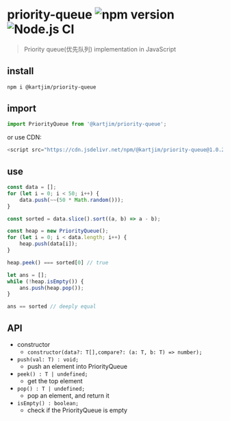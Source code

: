 # priority-queue ![npm version](https://img.shields.io/npm/v/@kartjim/priority-queue?style=flat-square) ![Node.js CI](https://github.com/can-dy-jack/priority-queue/actions/workflows/test.yml/badge.svg)
> Priority queue(优先队列) implementation in JavaScript

## install
```sh
npm i @kartjim/priority-queue
```

## import
```js
import PriorityQueue from '@kartjim/priority-queue';
```

or use CDN:
```js
<script src="https://cdn.jsdelivr.net/npm/@kartjim/priority-queue@1.0.2/priorityqueue.min.js"></script>
```

## use
```js
const data = [];
for (let i = 0; i < 50; i++) {
    data.push(~~(50 * Math.random()));
}

const sorted = data.slice().sort((a, b) => a - b);

const heap = new PriorityQueue();
for (let i = 0; i < data.length; i++) {
    heap.push(data[i]);
}

heap.peek() === sorted[0] // true

let ans = [];
while (!heap.isEmpty()) {
    ans.push(heap.pop());
}

ans == sorted // deeply equal
```


## API
- constructor
  - `constructor(data?: T[],compare?: (a: T, b: T) => number);`
- `push(val: T) : void;`
  - push an element into PriorityQueue
- `peek() : T | undefined;`
  - get the top element
- `pop() : T | undefined;`
  - pop an element, and return it
- `isEmpty() : boolean;`
  - check if the PriorityQueue is empty

